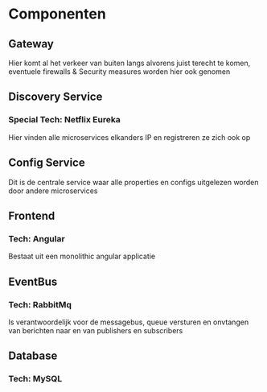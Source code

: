 # Componenten

## Gateway
Hier komt al het verkeer van buiten langs alvorens juist terecht te komen, eventuele firewalls & Security measures worden hier ook genomen

## Discovery Service
### Special Tech: Netflix Eureka
Hier vinden alle microservices elkanders IP en registreren ze zich ook op

## Config Service
Dit is de centrale service waar alle properties en configs uitgelezen worden door andere microservices

## Frontend
### Tech: Angular
Bestaat uit een monolithic angular applicatie

## EventBus
### Tech: RabbitMq
Is verantwoordelijk voor de messagebus, queue versturen en onvtangen van berichten naar en van publishers en subscribers

## Database
### Tech: MySQL
